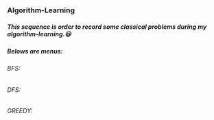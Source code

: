### Algorithm-Learning

##### This sequence is order to record some classical problems during my algorithm-learning.:smiley:

##### Belows are menus:

###### BFS:

###### DFS:

###### GREEDY:
